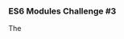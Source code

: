 ### ES6 Modules Challenge #3

The <script> element below loads a JavaScript file which makes use of ES6 import/export syntax. Which of the following changes must be made in order to properly load this module and avoid browser errors?

```

<script type="module" src="./my-module.js"></script>

```